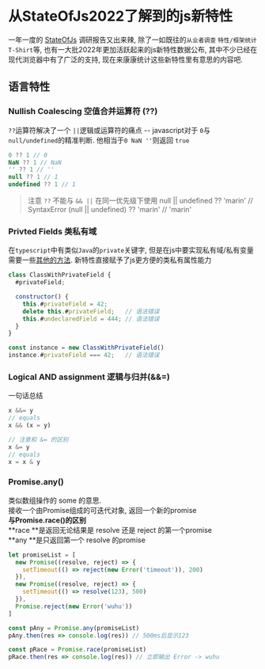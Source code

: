 # 从StateOfJs2022了解到的js新特性

一年一度的 [StateOfJs](https://2022.stateofjs.com/zh-Hans/) 调研报告又出来辣, 除了一如既往的`从业者调查` `特性/框架统计` `T-Shirt`等, 也有一大批2022年更加活跃起来的js新特性数据公布, 其中不少已经在现代浏览器中有了广泛的支持, 现在来康康统计这些新特性里有意思的内容吧.

## 语言特性

### Nullish Coalescing **空值合并运算符 (??)**
`??`运算符解决了一个 `||`逻辑或运算符的痛点 -- javascript对于 `0`与 `null/undefined`的精准判断. 他相当于`0 NaN ''`则返回 `true`
```javascript
0 ?? 1 // 0
NaN ?? 1 // NaN
'' ?? 1 // ''
null ?? 1 // 1
undefined ?? 1 // 1
```
> 注意 `??` 不能与 `&& ||` 在同一优先级下使用
> null || undefined ?? 'marin'   // SyntaxError
> (null || undefined) ?? 'marin'  // 'marin'


### Privted Fields 类私有域
在`typescript`中有类似`Java`的`private`关键字, 但是在js中要实现私有域/私有变量需要一些[其他的方法](https://www.yuque.com/chaojimalihao/px5pdq/lp16px). 新特性直接赋予了js更方便的类私有属性能力
```javascript
class ClassWithPrivateField {
  #privateField;

  constructor() {
    this.#privateField = 42;
    delete this.#privateField;   // 语法错误
    this.#undeclaredField = 444; // 语法错误
  }
}

const instance = new ClassWithPrivateField()
instance.#privateField === 42;   // 语法错误
```

### Logical AND assignment 逻辑与归并(&&=)
一句话总结
```javascript
x &&= y
// equals
x && (x = y)

// 注意和 &= 的区别
x &= y
// equals
x = x & y
```

### Promise.any()
类似数组操作的 some 的意思.<br />接收一个由Promise组成的可迭代对象, 返回一个新的promise<br />**与Promise.race()的区别**<br />**race **是返回无论结果是 resolve 还是 reject 的第一个promise<br />**any  **是只返回第一个 resolve 的promise
```javascript
let promiseList = [
  new Promise((resolve, reject) => {
    setTimeout(() => reject(new Error('timeout')), 200)
  }),
  new Promise((resolve, reject) => {
  	setTimeout(() => resolve(123), 500)
  }),
  Promise.reject(new Error('wuhu'))
]

const pAny = Promise.any(promiseList)
pAny.then(res => console.log(res)) // 500ms后显示123

const pRace = Promise.race(promiseList)
pRace.then(res => console.log(res)) // 立即输出 Error -> wuhu
```
